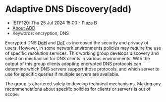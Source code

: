 # Adaptive DNS Discovery(add)
* <IETFschedule>IETF120: Thu 25 Jul 2024 15:00 - Plaza B</IETFschedule>
* [About ADD](https://datatracker.ietf.org/group/add/about/)
* Keywords: encryption, DNS

Encrypted DNS [DoH](https://datatracker.ietf.org/doc/rfc8484/) and [DoT](https://datatracker.ietf.org/doc/rfc7858/) as increased the security and privacy of users. However, in some network environments policies may require the use of specific resolution services. This working group develops discovery and selection mechanism for DNS clients in various environments. With the output of this group clients adopting encrypted DNS protocols can determine which DNS servers support those protocols, and which server to use for specific
queries if multiple servers are available. 
 
The group is chartered solely to develop technical mechanisms. Making any recommendations about specific policies for clients or servers is out of scope.